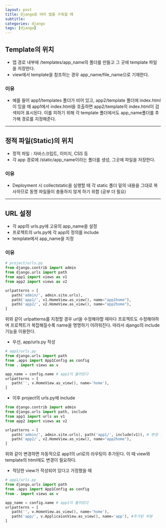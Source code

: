 ```yaml
---
layout: post
title: Django로 여러 앱을 구축할 때
subtitle: 
categories: django
tags: [django]
---
```


## Template의 위치
 - 앱 경로 내부에 /templates/app_name의 폴더를 만들고 그 곳에 template 파일을 저장한다.
 - view에서 template을 참조하는 경우 app_name/file_name으로 기재한다.

### 이유

 - 예를 들어 app1/templates 폴더가 비어 있고, app2/template 폴더에 index.html이 있을 때 app1에서 index.html을 호출하면 app2/template의 index.html이 검색되어 표시된다. 이를 피하기 위해 각 template 폴더에서도 app_name폴더를 추가해 경로를 지정해준다.

 ---

## 정적 파일(Static)의 위치
 - 정적 파일 : 자바스크립트, 이미지, CSS 등
 - 각 app 경로에 /static/app_name이라는 폴더를 생성, 그곳에 파일을 저장한다.

 ### 이유
  - Deployment 시 collectstatic을 실행할 때 각 static 폴더 밑의 내용을 그대로 복사하므로 동명 파일들이 충돌하지 않게 하기 위함 (공부 더 필요)

---

## URL 설정
 - 각 app의 urls.py에 고유의 app_name을 설정
 - 프로젝트의 urls.py에 각 app의 정의를 include
 - template에서 app_name을 지정

### 이유

 ``` python
 # project/urls.py
 from django.contrib import admin
 from django.urls import path
 from app1 import views as v1
 from app2 import views as v2

 urlpatterns = [
    path('admin/', admin.site.urls),
    path('app1/', v1.HomeView.as_view(), name="app1home"),
    path('app2/', v2.HomeView.as_view(), name="app2home"),
 ]
 ```
 위와 같이 urlpatterns를 지정할 경우 url을 수정해야할 때마다 프로젝트도 수정해야하며 프로젝트가 복잡해질수록 name을 명명하기 어려워진다. 따라서 django의 include기능을 이용한다.

 - 우선, app/urls.py 작성
 ```python
 # app1/urls.py
 from django.urls import path
 from .apps import App1Config as config
 from . import views as v

 app_name = config.name # app1이 들어있다
 urlpatterns = [
    path('', v.HomeView.as_view(), name='home'),
 ]
 ```
 - 이후 project의 urls.py에 include
 ```python
 from django.contrib import admin
 from django.urls import path, include
 from app1 import urls as v1
 from app2 import views as v2
 
 urlpatterns = [
    path('admin/', admin.site.urls), path('app1/', include(v1)), # 변경（app1의URL을 추가）
    path('app2/', v2.HomeView.as_view(), name="app2home"),
]
 ```
 위와 같이 변경하면 자동적으로 app1의 url로의 라우팅이 추가된다. 이 때 view와 template의 html에도 변경이 필요하다.

 - 적당한 view가 작성되어 있다고 가정했을 때
 ```python
 # app1/urls.py
 from django.urls import path
 from .apps import App1Config as config
 from . import views as v

 app_name = config.name # app1이 들어있다
 urlpatterns = [
    path('', v.HomeView.as_view(), name='home'),
    path('app/', v.ApplicaionView.as_view(), name='app'), #추가된 부분
 ]
 ```
 